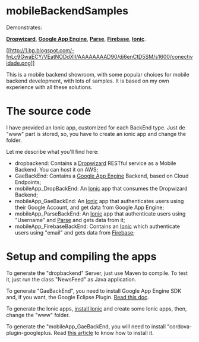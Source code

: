 # mobileBackendSamples

Demonstrates: 

[**Dropwizard**](http://www.dropwizard.io/0.9.1/docs/), [**Google App Engine**](https://cloud.google.com/appengine), [**Parse**](http://parse.com), [**Firebase**](http://https://www.firebase.com/), [**Ionic**](http://ionicframework.com/).

[[http://1.bp.blogspot.com/-fnLc9GwaECY/VEatNODdXlI/AAAAAAAAD90/dj6enCtD5SM/s1600/conectividade.png]]

This is a mobile backend showroom, with some popular choices for mobile backend development, with lots of samples. It is based on my own experience with all these solutions. 

# The source code
I have provided an Ionic app, customized for each BackEnd type. Just de "www" part is stored, so, you have to create an ionic app and change the folder.

Let me describe what you'll find here: 

* dropbackend: Contains a [Dropwizard](http://www.dropwizard.io/0.9.1/docs/) RESTful service as a Mobile Backend. You can host it on AWS;
* GaeBackEnd: Contains a [Google App Engine](https://cloud.google.com/appengine/) Backend, based on Cloud Endpoints;
* mobileApp_DropBackEnd: An [Ionic](http://ionicframework.com/) app that consumes the Dropwizard Backend;
* mobileApp_GaeBackEnd: An [Ionic](http://ionicframework.com/) app that authenticates users using their Google Account, and get data from Google App Engine;
* mobileApp_ParseBackEnd: An [Ionic](http://ionicframework.com/) app that authenticate users using "Username" and [Parse](http://parse.com) and gets data from it;
* mobileApp_FirebaseBackEnd: Contains an [Ionic](http://ionicframework.com/) which authenticate users using "email" and gets data from [Firebase](https://www.firebase.com/);

# Setup and compiling the apps
To generate the "dropbackend" Server, just use Maven to compile. To test it, just run the class "NewsFeed" as Java application.

To generate "GaeBackEnd", you need to install Google App Engine SDK and, if you want, the Google Eclipse Plugin. [Read this doc](https://cloud.google.com/appengine/docs/java/).

To generate the Ionic apps, [install Ionic](http://ionicframework.com/getting-started/) and create some Ionic apps, then, change the "www" folder.

To generate the "mobileApp_GaeBackEnd, you will need to install "cordova-plugin-googleplus. Read [this article](https://ionicthemes.com/tutorials/about/google-plus-login-with-ionic-framework) to know how to install it. 

 


